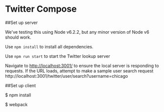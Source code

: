 # Twitter Compose

##Set up server

We've testing this using Node v6.2.2, but any minor version of Node v6 should work.

Use `npm install` to install all dependencies.

Use `npm run start` to start the Twitter lookup server

Navigate to [http://localhost:3001/](http://localhost:3001/) to ensure the local server is responding to requests. If the URL loads, attempt to make a sample user search request http://localhost:3001/twitter/user/search?username=chicago


##Set up client

$ npm install

$ webpack